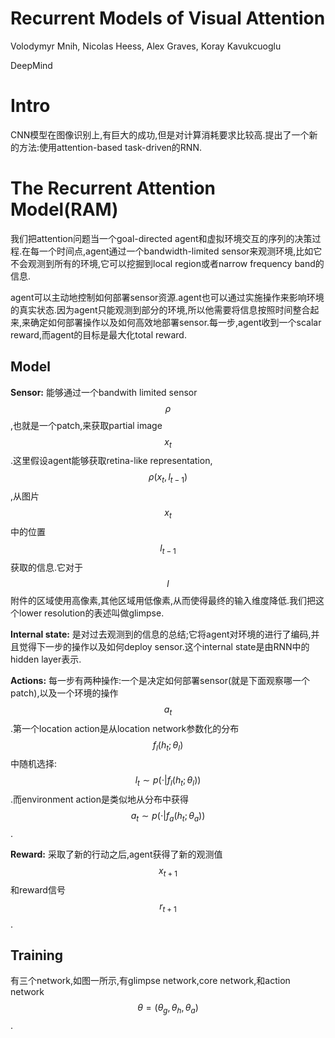 # Recurrent Models of Visual Attention

Volodymyr Mnih, Nicolas Heess, Alex Graves, Koray Kavukcuoglu

DeepMind

# Intro

CNN模型在图像识别上,有巨大的成功,但是对计算消耗要求比较高.提出了一个新的方法:使用attention-based task-driven的RNN.

# The Recurrent Attention Model(RAM)

我们把attention问题当一个goal-directed agent和虚拟环境交互的序列的决策过程.在每一个时间点,agent通过一个bandwidth-limited sensor来观测环境,比如它不会观测到所有的环境,它可以挖掘到local region或者narrow frequency band的信息.

agent可以主动地控制如何部署sensor资源.agent也可以通过实施操作来影响环境的真实状态.因为agent只能观测到部分的环境,所以他需要将信息按照时间整合起来,来确定如何部署操作以及如何高效地部署sensor.每一步,agent收到一个scalar reward,而agent的目标是最大化total reward.

## Model

**Sensor:** 能够通过一个bandwith limited sensor $$\rho$$,也就是一个patch,来获取partial image $$x_t$$.这里假设agent能够获取retina-like representation,$$\rho(x_t, l_{t-1})$$,从图片$$x_t$$中的位置$$l_{t-1}$$获取的信息.它对于$$l$$附件的区域使用高像素,其他区域用低像素,从而使得最终的输入维度降低.我们把这个lower resolution的表述叫做glimpse.

**Internal state:** 是对过去观测到的信息的总结;它将agent对环境的进行了编码,并且觉得下一步的操作以及如何deploy sensor.这个internal state是由RNN中的hidden layer表示.

**Actions:** 每一步有两种操作:一个是决定如何部署sensor(就是下面观察哪一个patch),以及一个环境的操作$$a_t$$.第一个location action是从location network参数化的分布$$f_l(h_t;\theta_l)$$中随机选择: $$l_t \sim p(\cdot | f_l(h_t;\theta_l))$$.而environment action是类似地从分布中获得$$a_t \sim p(\cdot | f_a(h_t;\theta_a))$$.

**Reward:** 采取了新的行动之后,agent获得了新的观测值$$x_{t+1}$$和reward信号$$r_{t+1}$$.

## Training

有三个network,如图一所示,有glimpse network,core network,和action network $$\theta = (\theta_g, \theta_h, \theta_a)$$.